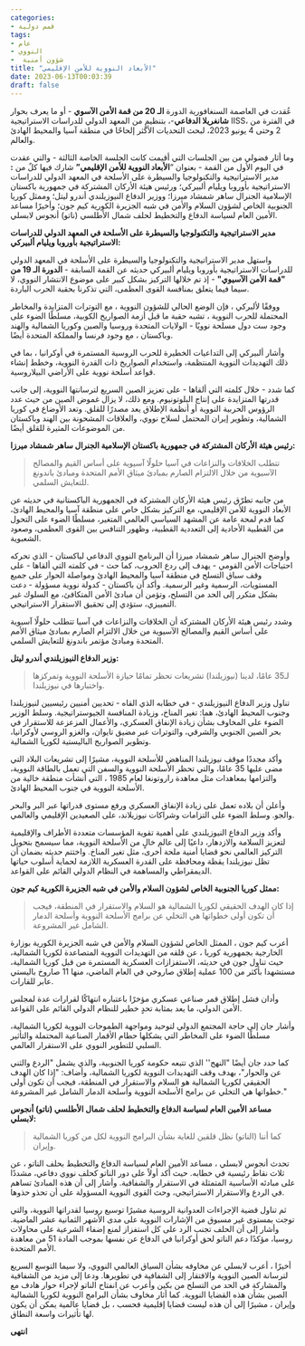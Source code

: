 ```yaml
---
categories:
- قمم دولية
tags:
- عام
- النووي
-  شؤون أمنية
title: "الأبعاد النووية للأمن الإقليمي"
date: 2023-06-13T00:03:39
draft: false
---
```


عُقدت في العاصمة السنغافورية الدورة **الـ 20 من قمة الأمن الآسوي** - أو ما يعرف بحوار **شانغريلا الدفاعي**-، بتنظيمٍ من المعهد الدولي للدراسات الاستراتيجية IISS، في الفترة من 2 وحتى 4 يونيو 2023، لبحث التحديات الأكثر إلحاحًا في منطقة آسيا والمحيط الهادئ والعالم.

وما أثار فضولي من بين الجلسات التي أقيمت كانت الجلسة الخاصة الثالثة - والتي عقدت في اليوم الأول من القمة - بعنوان “**الأبعاد النووية للأمن الإقليمي”** شارك فيها كلٌ من **:** مدير الاستراتيجية والتكنولوجيا والسيطرة على الأسلحة في المعهد الدولي للدراسات الاستراتيجية بأوروبا ويليام ألبيركي؛ ورئيس هيئة الأركان المشتركة في جمهورية باكستان الإسلامية الجنرال ساهر شمشاد ميرزا؛ ووزير الدفاع النيوزيلندي أندرو ليتل؛ وممثل كوريا الجنوبية الخاص لشؤون السلام والأمن في شبه الجزيرة الكورية كيم جون؛ وأخيرًا مساعد الأمين العام لسياسة الدفاع والتخطيط لحلف شمال الأطلسي (ناتو) أنجوس لابسلي.

**مدير الاستراتيجية والتكنولوجيا والسيطرة على الأسلحة في المعهد الدولي للدراسات الاستراتيجية بأوروبا ويليام ألبيركي:**

واستهل مدير الاستراتيجية والتكنولوجيا والسيطرة على الأسلحة في المعهد الدولي للدراسات الاستراتيجية بأوروبا ويليام ألبيركي حديثه عن القمة السابقة - **الدورة الـ 19 من "قمة الأمن الآسيوي"** - إذ تم خلالها التركيز بشكل كبير على موضوع الانتشار النووي، لا سيما فيما يتعلق بمنافسة القوى العظمى، التي تذكرنا بحقبة الحرب الباردة.

ووفقًا لألبركي ، فإن الوضع الحالي للشؤون النووية ، مع التوترات المتزايدة والمخاطر المحتملة للحرب النووية ، تشبه حقبة ما قبل أزمة الصواريخ الكوبية، مسلطًا الضوء على وجود ست دول مسلحة نوويًا - الولايات المتحدة وروسيا والصين وكوريا الشمالية والهند وباكستان ، مع وجود فرنسا والمملكة المتحدة أيضًا.

وأشار ألبيركي إلى التداعيات الخطيرة للحرب الروسية المستمرة في أوكرانيا ، بما في ذلك التهديدات النووية المنتظمة، واستخدام الصواريخ ذات القدرة النووية، وخطط إنشاء قواعد أسلحة نووية على الأراضي البيلاروسية.

كما شدد - خلال كلمته التي ألقاها - على تعزيز الصين السريع لترسانتها النووية، إلى جانب قدرتها المتزايدة على إنتاج البلوتونيوم. ومع ذلك، لا يزال غموض الصين من حيث عدد الرؤوس الحربية النووية أو أنظمة الإطلاق يعد مصدرًا للقلق. وتعد الأوضاع في كوريا الشمالية، وتطوير إيران المحتمل لسلاح نووي، والعلاقات المشحونة بين الهند وباكستان من الموضوعات المثيرة للقلق أيضًا.
 

**رئيس هيئة الأركان المشتركة في جمهورية باكستان الإسلامية الجنرال ساهر شمشاد ميرزا:**

> تتطلب الخلافات والنزاعات في آسيا حلولًا آسيوية على أساس القيم والمصالح الآسيوية من خلال الالتزام الصارم بمبادئ ميثاق الأمم المتحدة ومبادئ باندونغ للتعايش السلمي.

من جانبه تطرّق رئيس هيئة الأركان المشتركة في الجمهورية الباكستانية في حديثه عن الأبعاد النووية للأمن الإقليمي، مع التركيز بشكل خاص على منطقة آسيا والمحيط الهادئ، كما قدم لمحة عامة عن المشهد السياسي العالمي المتغير، مسلطًا الضوء على التحول من القطبية الأحادية إلى التعددية القطبية، وظهور التنافس بين القوى العظمى، وصعود الشعبوية.

وأوضح الجنرال ساهر شمشاد ميرزا أن البرنامج النووي الدفاعي لباكستان - الذي تحركه احتياجات الأمن القومي - يهدف إلى ردع الحروب، كما حث - في كلمته التي ألقاها - على وقف سباق التسلح في منطقة آسيا والمحيط الهادئ ومواصلة الحوار على جميع المستويات، الرسمية وغير الرسمية.
وأكد أن باكستان - كدولة نووية مسؤولة - دعت بشكل متكرر إلى الحد من التسلح، وتؤمن أن مبادئ الأمن المتكافئ، مع السلوك غير التمييزي، ستؤدي إلى تحقيق الاستقرار الاستراتيجي.

وشدد رئيس هيئة الأركان المشتركة أن الخلافات والنزاعات في آسيا تتطلب حلولًا آسيوية على أساس القيم والمصالح الآسيوية من خلال الالتزام الصارم بمبادئ ميثاق الأمم المتحدة ومبادئ مؤتمر باندونغ للتعايش السلمي.

**وزير الدفاع النيوزيلندي أندرو ليتل:**

> لـ35 عامًا، لدينا (نيوزيلندا) تشريعات تحظر تمامًا حيازة الأسلحة النووية وتمركزها واختبارها في نيوزيلندا.

تناول وزير الدفاع النيوزيلندي - في خطابه الذي القاه - تحديين أمنيين رئيسيين لنيوزيلندا وجنوب المحيط الهادئ، هما: تغير المناخ، وزيادة المنافسة الجيوستراتيجية. 
وسلط الوزير الضوء على المخاوف بشأن زيادة الإنفاق العسكري، والأعمال المزعزعة للاستقرار في بحر الصين الجنوبي والشرقي، والتوترات عبر مضيق تايوان، والغزو الروسي لأوكرانيا، وتطوير الصواريخ الباليستية لكوريا الشمالية.

وأكد مجددًا موقف نيوزيلندا المناهض للأسلحة النووية، مشيرًا إلى تشريعات البلاد التي مضى عليها 35 عامًا، والتي تحظر الأسلحة النووية والسفن التي تعمل بالطاقة النووية، والتزامها بمعاهدات مثل معاهدة راروتونغا لعام 1985 ، التي أنشأت منطقة خالية من الأسلحة النووية في جنوب المحيط الهادئ.

وأعلن أن بلاده تعمل على زيادة الإنفاق العسكري ورفع مستوى قدراتها عبر البر والبحر والجو. وسلط الضوء على التزامات وشراكات نيوزيلاند، على الصعيدين الإقليمي والعالمي.

وأكد وزير الدفاع النيوزيلندي على أهمية تقوية المؤسسات متعددة الأطراف والإقليمية لتعزيز السلامة والازدهار، داعيًا إلى عالم خالٍ من الأسلحة النووية، مما سيسمح بتحويل التركيز العالمي نحو قضايا أمنية ملحة أخرى، مثل تغير المناخ. واختتم حديثه بضمان أن تظل نيوزيلندا يقظة ومحافظة على القدرة العسكرية اللازمة لحماية أسلوب حياتها الديمقراطي والمساهمة في النظام الدولي القائم على القواعد.


**ممثل كوريا الجنوبية الخاص لشؤون السلام والأمن في شبه الجزيرة الكورية كيم جون:**

> إذا كان الهدف الحقيقي لكوريا الشمالية هو السلام والاستقرار في المنطقة، فيجب أن تكون أولى خطواتها هي التخلي عن برامج الأسلحة النووية وأسلحة الدمار الشامل غير المشروعة.

أعرب كيم جون ، الممثل الخاص لشؤون السلام والأمن في شبه الجزيرة الكورية بوزارة الخارجية بجمهورية كوريا ، عن قلقه من التهديدات النووية المتصاعدة لكوريا الشمالية، حيث تناول جون في حديثه، الاستفزازات العسكرية المستمرة من قبل كوريا الشمالية، مستشهدا بأكثر من 100 عملية إطلاق صاروخي في العام الماضي، منها 11 صاروخ باليستي عابر للقارات.

وأدان فشل إطلاق قمر صناعي عسكري مؤخرًا باعتباره انتهاكًا لقرارات عدة لمجلس الأمن الدولي، ما يعد بمثابة تحدٍ خطير للنظام الدولي القائم على القواعد.

وأشار جان إلى حاجة المجتمع الدولي لتوحيد ومواجهة الطموحات النووية لكوريا الشمالية، مسلطًا الضوء على المخاطر التي يشكلها حطام الأقمار الصناعية المحتملة والتأثير السلبي للتطوير النووي على الاستقرار العالمي.

كما حدد جان أيضًا "النهج'' الذي تتبعه حكومة كوريا الجنوبية، والذي يشمل "الردع والثني عن والحوار"، بهدف وقف التهديدات النووية لكوريا الشمالية، وأضاف: "إذا كان الهدف الحقيقي لكوريا الشمالية هو السلام والاستقرار في المنطقة، فيجب أن تكون أولى خطواتها هي التخلي عن برامج الأسلحة النووية وأسلحة الدمار الشامل غير المشروعة."

**مساعد الأمين العام لسياسة الدفاع والتخطيط لحلف شمال الأطلسي (ناتو) أنجوس لابسلي:**

> كما أننا (الناتو) نظل قلقين للغاية بشأن البرامج النووية لكل من كوريا الشمالية وإيران.

تحدث أنجوس لابسلي ، مساعد الأمين العام لسياسة الدفاع والتخطيط بحلف الناتو ، عن ثلاث نقاط رئيسية في خطابه.
حيث أكد أولاً على دور الناتو كحلف نووي دفاعي، مشددًا على مبادئه الأساسية المتمثلة في الاستقرار والشفافية. وأشار إلى أن هذه المبادئ تساهم في الردع والاستقرار الاستراتيجي، وحث القوى النووية المسؤولة على أن تحذو حذوها.

ثم تناول قضية الإجراءات العدوانية الروسية مشيرًا توسيع روسيا لقدراتها النووية، والتي توجت بمستوى غير مسبوق من الإشارات النووية على مدى الأشهر الثمانية عشر الماضية. وأشار إلى أن الحلف تجنب الرد على كل استفزاز لمنع إضفاء الشرعية على محاولات روسيا، مؤكدًا دعم الناتو لحق أوكرانيا في الدفاع عن نفسها بموجب المادة 51 من معاهدة الأمم المتحدة.

أخيرًا ، أعرب لابسلي عن مخاوفه بشأن السياق العالمي النووي، ولا سيما التوسع السريع لترسانة الصين النووية والافتقار إلى الشفافية في تطويرها. ودعا إلى مزيد من الشفافية والمشاركة في الحد من التسلح من بكين وأعرب عن انفتاح الناتو لإجراء حوار هادف مع الصين بشأن هذه القضايا النووية. كما أثار مخاوف بشأن البرامج النووية لكوريا الشمالية وإيران ، مشيرًا إلى أن هذه ليست قضايا إقليمية فحسب ، بل قضايا عالمية يمكن أن يكون لها تأثيرات واسعة النطاق.

**انتهى**

